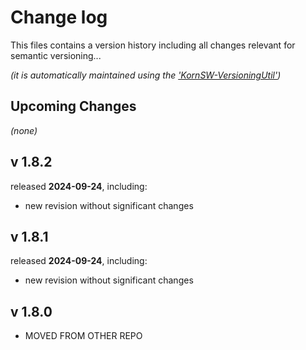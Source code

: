 # Change log
This files contains a version history including all changes relevant for semantic versioning...

*(it is automatically maintained using the ['KornSW-VersioningUtil'](https://github.com/KornSW/VersioningUtil))*




## Upcoming Changes

*(none)*



## v 1.8.2
released **2024-09-24**, including:
 - new revision without significant changes



## v 1.8.1
released **2024-09-24**, including:
 - new revision without significant changes



## v 1.8.0
 - MOVED FROM OTHER REPO


